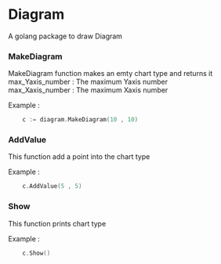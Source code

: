 # Diagram
A golang package to draw Diagram<br>
### MakeDiagram
MakeDiagram function makes an emty chart type and returns it<br>
max_Yaxis_number : The maximum Yaxis number<br>
max_Xaxis_number : The maximum Xaxis number<br>

Example : 
```go
    c := diagram.MakeDiagram(10 , 10)
```

### AddValue
This function add a point into the chart type<br>

Example :
```go
    c.AddValue(5 , 5)
```

### Show
This function prints chart type<br>

Example :
```go
    c.Show()
```